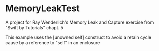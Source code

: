 # MemoryLeakTest

A project for Ray Wenderlich's Memory Leak and Capture exercise from "Swift by Tutorials" chapt. 5

This example uses the [unowned self] construct to avoid a retain cycle cause by a reference to "self" in an enclosure
